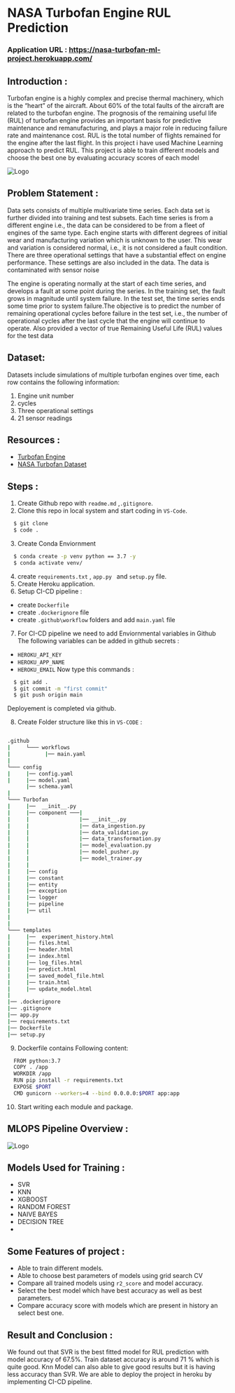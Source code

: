 
# NASA Turbofan Engine RUL Prediction
### Application URL : https://nasa-turbofan-ml-project.herokuapp.com/


## Introduction : 
Turbofan engine is a highly complex and precise thermal machinery, 
which is the “heart” of the aircraft.
About 60% of the total faults of the aircraft are related to 
the turbofan engine. The prognosis of the remaining useful 
life (RUL) of turbofan engine provides an important basis for 
predictive maintenance and remanufacturing, and plays a major
role in reducing failure rate and maintenance cost. RUL is the 
total number of flights remained for the engine after the last 
flight. In this project i have used Machine Learning approach 
to predict RUL. This project is able to train different models 
and choose the best one by evaluating accuracy scores of each 
model





![Logo](https://evolution.skf.com/wp-content/uploads/sites/5/2016/11/16-4-aerospace-fig-5-en.jpg)


## Problem Statement :

Data sets consists of multiple multivariate time series. Each data set is further divided into training and test subsets. Each time series is from a different engine i.e., the data can be considered to be from a fleet of engines of the same type. Each engine starts with different degrees of initial wear and manufacturing variation which is unknown to the user. This wear and variation is considered normal, i.e., it is not considered a fault condition. There are three operational settings that have a substantial effect on engine performance. These settings are also included in the data. The data is contaminated with sensor noise

The engine is operating normally at the start of each time series, and develops a fault at some point during the series. In the training set, the fault grows in magnitude until system failure. In the test set, the time series ends some time prior to system failure.The objective  is to predict the number of remaining operational cycles before failure in the test set, i.e., the number of operational cycles after the last cycle that the engine will continue to operate. Also provided a vector of true Remaining Useful Life (RUL) values for the test data

## Dataset: 
Datasets include simulations of multiple turbofan engines over time, each row contains the following information:
1. Engine unit number
2. cycles
3. Three operational settings
4. 21 sensor readings 





## Resources : 

 - [Turbofan Engine](https://en.wikipedia.org/wiki/Turbofan)
 - [NASA Turbofan Dataset](https://www.kaggle.com/datasets/behrad3d/nasa-cmaps)
 


## Steps : 

1. Create Github repo with `readme.md` ,`.gitignore`. 
2. Clone this repo in local system and start coding in `VS-Code`. 
 
```bash
  $ git clone 
  $ code .
```
3. Create Conda Enviornment 
```bash
  $ conda create -p venv python == 3.7 -y 
  $ conda activate venv/ 

```
4. create `requirements.txt` , `app.py ` and `setup.py` file. 
5. Create Heroku application. 
6. Setup CI-CD pipeline : 
  - create `Dockerfile` 
  - create `.dockerignore` file 
  - create `.github\workflow` folders and add `main.yaml` file
7. For CI-CD pipeline we need to add Enviornmental variables in Github 
   The following variables can be added in github secrets : 
- `HEROKU_API_KEY`
- `HEROKU_APP_NAME`
- `HEROKU_EMAIL`
Now type this commands : 
```bash
  $ git add . 
  $ git commit -m "first commit" 
  $ git push origin main 
```
Deployement is completed via github. 

8. Create Folder structure like this in `VS-CODE` : 
```bash

.github
|     └─── workflows
|           |── main.yaml
|
└─── config
|     |── config.yaml
|     |── model.yaml
      |── schema.yaml
|
└─── Turbofan
|     |──  __init__.py
|     |── component ───|
|     |                |── __init__.py
|     |                |── data_ingestion.py
|     |                |── data_validation.py
|     |                |── data_transformation.py
|     |                |── model_evaluation.py
|     |                |── model_pusher.py
|     |                |── model_trainer.py
|     |
|     |── config
|     |── constant
|     |── entity
|     |── exception
|     |── logger
|     |── pipeline
|     |── util
|     
|
└─── templates
|     |──  experiment_history.html
|     |── files.html
|     |── header.html
|     |── index.html
|     |── log_files.html
|     |── predict.html
|     |── saved_model_file.html
|     |── train.html
|     |── update_model.html
|
|── .dockerignore
|── .gitignore
|── app.py
|── requirements.txt
|── Dockerfile
|── setup.py
```

9. Dockerfile contains Following content: 
```bash
  FROM python:3.7
  COPY . /app
  WORKDIR /app
  RUN pip install -r requirements.txt
  EXPOSE $PORT
  CMD gunicorn --workers=4 --bind 0.0.0.0:$PORT app:app

```

10. Start writing each module and package. 

## MLOPS Pipeline Overview : 
![Logo](https://blogs.nvidia.com/wp-content/uploads/2020/09/1-MLOps-NVIDIA-invert-final.jpg)



## Models Used for Training : 
- SVR 
- KNN 
- XGBOOST 
- RANDOM FOREST 
- NAIVE BAYES 
- DECISION TREE
- 
## Some Features of project : 

- Able to train different models.
- Able to choose best parameters of models using grid search CV
- Compare all trained models using `r2_score` and model accuracy. 
- Select the best model which have best accuracy as well as best parameters. 
- Compare accuracy score with models which are present in history an select best one. 




## Result  and Conclusion :


We found out that SVR is the best fitted model for RUL prediction with model accuracy of 67.5%. Train dataset accuracy is around 71 %  which is quite good. Knn Model can also able to give good results but it is having less accuracy than SVR. We are able to deploy the project in heroku by implementing CI-CD pipeline.  









    
    
